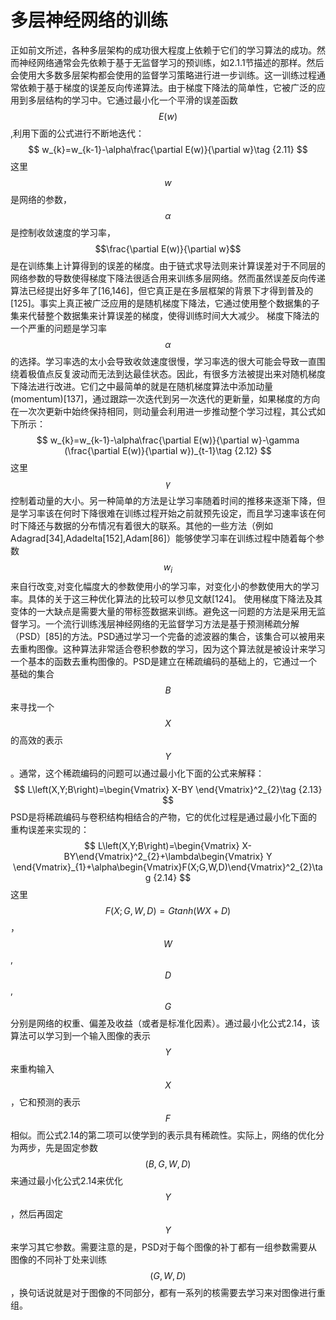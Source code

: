 # 多层神经网络的训练
正如前文所述，各种多层架构的成功很大程度上依赖于它们的学习算法的成功。然而神经网络通常会先依赖于基于无监督学习的预训练，如2.1.1节描述的那样。然后会使用大多数多层架构都会使用的监督学习策略进行进一步训练。这一训练过程通常依赖于基于梯度的误差反向传递算法。由于梯度下降法的简单性，它被广泛的应用到多层结构的学习中。它通过最小化一个平滑的误差函数$$E\left(w\right)$$,利用下面的公式进行不断地迭代：
$$
w_{k}=w_{k-1}-\alpha\frac{\partial E(w)}{\partial w}\tag {2.11}
$$
这里$$w$$是网络的参数，$$\alpha$$是控制收敛速度的学习率，$$\frac{\partial E(w)}{\partial w}$$是在训练集上计算得到的误差的梯度。由于链式求导法则来计算误差对于不同层的网络参数的导数使得梯度下降法很适合用来训练多层网络。然而虽然误差反向传递算法已经提出好多年了[16,146]，但它真正是在多层框架的背景下才得到普及的[125]。事实上真正被广泛应用的是随机梯度下降法，它通过使用整个数据集的子集来代替整个数据集来计算误差的梯度，使得训练时间大大减少。
梯度下降法的一个严重的问题是学习率$$\alpha$$的选择。学习率选的太小会导致收敛速度很慢，学习率选的很大可能会导致一直围绕着极值点反复波动而无法到达最佳状态。因此，有很多方法被提出来对随机梯度下降法进行改进。它们之中最简单的就是在随机梯度算法中添加动量(momentum)[137]，通过跟踪一次迭代到另一次迭代的更新量，如果梯度的方向在一次次更新中始终保持相同，则动量会利用进一步推动整个学习过程，其公式如下所示：
$$
w_{k}=w_{k-1}-\alpha\frac{\partial E(w)}{\partial w}-\gamma (\frac{\partial E(w)}{\partial w})_{t-1}\tag {2.12}
$$
这里$$\gamma$$控制着动量的大小。另一种简单的方法是让学习率随着时间的推移来逐渐下降，但是学习率该在何时下降很难在训练过程开始之前就预先设定，而且学习速率该在何时下降还与数据的分布情况有着很大的联系。其他的一些方法（例如Adagrad[34],Adadelta[152],Adam[86]）能够使学习率在训练过程中随着每个参数$$w_{i}$$来自行改变,对变化幅度大的参数使用小的学习率，对变化小的参数使用大的学习率。具体的关于这三种优化算法的比较可以参见文献[124]。
使用梯度下降法及其变体的一大缺点是需要大量的带标签数据来训练。避免这一问题的方法是采用无监督学习。一个流行训练浅层神经网络的无监督学习方法是基于预测稀疏分解（PSD）[85]的方法。PSD通过学习一个完备的滤波器的集合，该集合可以被用来去重构图像。这种算法非常适合卷积参数的学习，因为这个算法就是被设计来学习一个基本的函数去重构图像的。PSD是建立在稀疏编码的基础上的，它通过一个基础的集合$$B$$来寻找一个$$X$$的高效的表示$$Y$$。通常，这个稀疏编码的问题可以通过最小化下面的公式来解释：
$$
L\left(X,Y;B\right)=\begin{Vmatrix} X-BY \end{Vmatrix}^2_{2}\tag {2.13}
$$
PSD是将稀疏编码与卷积结构相结合的产物，它的优化过程是通过最小化下面的重构误差来实现的：
$$
L\left(X,Y;B\right)=\begin{Vmatrix} X-BY\end{Vmatrix}^2_{2}+\lambda\begin{Vmatrix} Y \end{Vmatrix}_{1}+\alpha\begin{Vmatrix}F(X;G,W,D)\end{Vmatrix}^2_{2}\tag {2.14}
$$
这里$$F\left(X;G,W,D\right)=Gtanh\left(WX+D\right)$$，$$W$$,$$D$$,$$G$$分别是网络的权重、偏差及收益（或者是标准化因素）。通过最小化公式2.14，该算法可以学习到一个输入图像的表示$$Y$$来重构输入$$X$$，它和预测的表示$$F$$相似。而公式2.14的第二项可以使学到的表示具有稀疏性。实际上，网络的优化分为两步，先是固定参数$$\left(B,G,W,D\right)$$来通过最小化公式2.14来优化$$Y$$，然后再固定$$Y$$来学习其它参数。需要注意的是，PSD对于每个图像的补丁都有一组参数需要从图像的不同补丁处来训练$$\left(G,W,D\right)$$，换句话说就是对于图像的不同部分，都有一系列的核需要去学习来对图像进行重组。